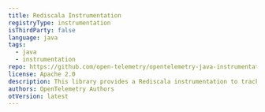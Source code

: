 ```yaml
---
title: Rediscala Instrumentation
registryType: instrumentation
isThirdParty: false
language: java
tags:
  - java
  - instrumentation
repo: https://github.com/open-telemetry/opentelemetry-java-instrumentation/tree/master/instrumentation/rediscala-1.8
license: Apache 2.0
description: This library provides a Rediscala instrumentation to track requests through OpenTelemetry.
authors: OpenTelemetry Authors
otVersion: latest
---
```

